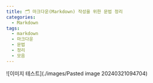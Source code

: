 ```yaml
---
title: 🗂️ 마크다운(Markdown) 작성을 위한 문법 정리
categories:
  - Markdown
tags:
  - markdown
  - 마크다운
  - 문법
  - 정리
  - 모음
---
```

![이미지 테스트](./images/Pasted image 20240321094704)